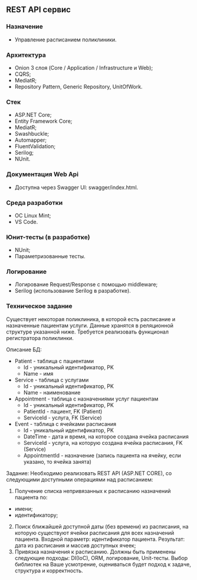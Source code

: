 ## REST API сервис 
### Назначение
* Управление расписанием поликлиники.
### Архитектура
* Onion 3 слоя (Core / Application / Infrastructure и Web);
* CQRS;
* MediatR;
* Repository Pattern, Generic Repository, UnitOfWork.
### Стек
* ASP.NET Core;
* Entity Framework Core;
* MediatR;
* Swashbuckle;
* Automapper;
* FluentValidation;
* Serilog;
* NUnit.
### Документация Web Api
* Доступна через Swagger UI: swagger/index.html.
### Среда разработки
* ОС Linux Mint;
* VS Code.
### Юнит-тесты (в разработке)
* NUnit;
* Параметризованные тесты.
### Логирование
* Логирование Request/Response с помощью middleware;
* Serilog (использование Serilog в разработке).
### Техническое задание
Существует некоторая поликлиника, в которой есть расписание и назначенные пациентам услуги. Данные хранятся в реляционной структуре указанной ниже. Требуется реализовать функционал регистратора поликлинки.

Описание БД:
* Patient - таблица с пациентами
  * Id - уникальный идентификатор, PK
  * Name - имя
* Service - таблица с услугами
  * Id - уникальный идентификатор, PK
  * Name - наименование
* Appointment - таблица с назначениями услуг пациентам
  * Id - уникальный идентификатор, PK
  * PatientId - пациент, FK (Patient)
  * ServiceId - услуга, FK (Service)
* Event - таблица с ячейками расписания
  * Id - уникальный идентификатор, PK
  * DateTime - дата и время, на которое создана ячейка расписания
  * ServiceId - услуга, на которую создана ячейка расписания, FK (Service)
  * AppointmentId - назначение (запись пациента на ячейку, если указано, то ячейка занята)

Задание:
Необходимо реализовать REST API (ASP.NET CORE), со следующими доступными операциями над расписанием:
1. Получение списка непривязанных к расписанию назначений пациента по:
  * имени;
  * идентификатору;
2. Поиск ближайшей доступной даты (без времени) из расписания, на которую существуют ячейки расписания для всех назначений пациента. Входной параметр: идентификатор пациента. Результат: дата из расписания и массив доступных ячеек;
3. Привязка назначения к расписанию.
Должны быть применены следующие подходы: DI(IoC), ORM, логирование, Unit-тесты. Выбор библиотек на Ваше усмотрение, оцениваться будет подход к задаче, структура и корректность.